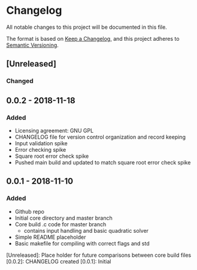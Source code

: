 # Changelog
All notable changes to this project will be documented in this file.

The format is based on [Keep a Changelog](https://keepachangelog.com/en/1.0.0/),
and this project adheres to [Semantic Versioning](https://semver.org/spec/v2.0.0.html).

## [Unreleased]
### Changed


## 0.0.2 - 2018-11-18
### Added
- Licensing agreement: GNU GPL
- CHANGELOG file for version control organization and record keeping
- Input validation spike
- Error checking spike
- Square root error check spike
- Pushed main build and updated to match square root error check spike

## 0.0.1 - 2018-11-10
### Added
- Github repo
- Initial core directory and master branch
- Core build .c code for master branch
	- contains input handling and basic quadratic solver
- Simple README placeholder
- Basic makefile for compiling with correct flags and std

[Unreleased]: Place holder for future comparisons between core build files
[0.0.2]: CHANGELOG created
[0.0.1]: Initial
